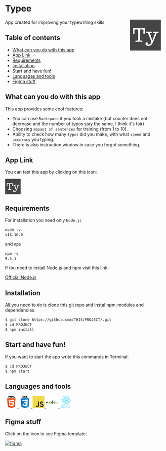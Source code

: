 # Typee

<img align="right" src="./public/apple-touch-icon.png" style="object-fit:cover; width: 100px; height: 100px;">

App created for improving your typewriting skills.

## Table of contents

* [What can you do with this app](#what-can-you-do-with-this-app)
* [App Link](#app-link)
* [Requirements](#requirements)
* [Installation](#installation)
* [Start and have fun!](#start-and-have-fun)
* [Languages and tools](#languages-and-tools)
* [Figma stuff](#figma-stuff)

## What can you do with this app

This app provides some cool features:
* You can use `Backspace` if you took a mistake (but counter does not decrease and the number of typos stay the same, I think it's fair)
* Choosing `amount of sentences` for training (from 1 to 10).
* Ability to check how many `typos` did you make, with what `speed` and `accuracy` you typing.
* There is also instruction window in case you forgot something.

## App Link

You can test this app by clicking on this icon:

<a target="_blank" href="https://vladickpetrov.github.io/Typee/"><img src="./public/apple-touch-icon.png" style="object-fit:cover; width: 50px; height: 50px;"></a> 

## Requirements

For installation you need only 
`Node.js`

``` 
node -v
v18.16.0 
```

and `npm`

``` 
npm -v
9.5.1
```

If tou need to install Node.js and npm visit this link:

[Official Node.js](https://nodejs.org/en/download/current)

## Installation 

All you need to do is clone this git repo and instal npm-modules and dependencies.

```
$ git clone https://github.com/THIS/PROJECT/.git
$ cd PROJECT
$ npm install
```

## Start and have fun!

If you want to start the app write this commands in Terminal:

```
$ cd PROJECT
$ npm start
```

## Languages and tools


  <a href="https://www.w3.org/html/" target="_blank" rel="noreferrer"> 
    <img src="https://raw.githubusercontent.com/devicons/devicon/master/icons/html5/html5-original-wordmark.svg" alt="html5" width="40" height="40"/>
  </a> 
  <a href="https://www.w3schools.com/css/" target="_blank" rel="noreferrer"> 
    <img src="https://raw.githubusercontent.com/devicons/devicon/master/icons/css3/css3-original-wordmark.svg" alt="css3" width="40" height="40"/> 
  </a>

  <a href="https://developer.mozilla.org/en-US/docs/Web/JavaScript" target="_blank" rel="noreferrer"> 
    <img src="https://raw.githubusercontent.com/devicons/devicon/master/icons/javascript/javascript-original.svg" alt="javascript" width="40" height="40"/> 
  </a>
   <a href="https://nodejs.org" target="_blank" rel="noreferrer"> 
    <img src="https://raw.githubusercontent.com/devicons/devicon/master/icons/nodejs/nodejs-original-wordmark.svg" alt="nodejs" width="40" height="40"/>
  </a>
  <a href="https://reactjs.org/" target="_blank" rel="noreferrer"> 
    <img src="https://raw.githubusercontent.com/devicons/devicon/master/icons/react/react-original-wordmark.svg" alt="react" width="40" height="40"/>
  </a>

## Figma stuff

Click on the icon to see Figma template:

<a href="https://www.figma.com/file/xnRBc8vTd35kRX33Qk2Xk2/Untitled?type=design&node-id=0%3A1&t=f2ZOeFTXNAwJMkST-1" target="_blank" rel="noreferrer"> 
    <img src="https://www.vectorlogo.zone/logos/figma/figma-icon.svg" alt="figma" width="40" height="40"/> 
  </a> 


